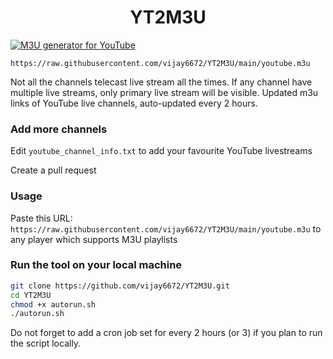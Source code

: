 
<h1 align="center"> YT2M3U </h1>

[![M3U generator for YouTube](https://github.com/vijay6672/YT2M3U/actions/workflows/m3u_Generator.yml/badge.svg)](https://github.com/vijay6672/YT2M3U/actions/workflows/m3u_Generator.yml)

`https://raw.githubusercontent.com/vijay6672/YT2M3U/main/youtube.m3u`

Not all the channels telecast live stream all the times.
If any channel have multiple live streams, only primary live stream will be visible.
Updated m3u links of YouTube live channels, auto-updated every 2 hours.


### Add more channels
Edit `youtube_channel_info.txt` to add your favourite YouTube livestreams

Create a pull request

### Usage
Paste this URL: `https://raw.githubusercontent.com/vijay6672/YT2M3U/main/youtube.m3u` to any player which supports M3U playlists

### Run the tool on your local machine
``` bash
git clone https://github.com/vijay6672/YT2M3U.git
cd YT2M3U
chmod +x autorun.sh
./autorun.sh
```

Do not forget to add a cron job set for every 2 hours (or 3) if you plan to run the script locally.
